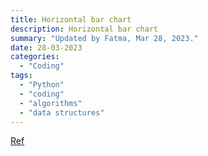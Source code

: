 ```yaml
---
title: Horizontal bar chart
description: Horizontal bar chart
summary: "Updated by Fatma, Mar 28, 2023."
date: 28-03-2023
categories:
  - "Coding"
tags:
  - "Python"
  - "coding"
  - "algorithms"
  - "data structures"
---
```


[Ref](https://predictivemodeler.com/2019/02/06/py-horizontal-bar-chart/)
